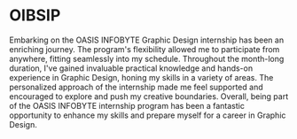 # OIBSIP
Embarking on the OASIS INFOBYTE Graphic Design internship has been an enriching journey. The program's flexibility allowed me to participate from anywhere, fitting seamlessly into my schedule. Throughout the month-long duration, I've gained invaluable practical knowledge and hands-on experience in Graphic Design, honing my skills in a variety of areas. The personalized approach of the internship made me feel supported and encouraged to explore and push my creative boundaries. Overall, being part of the OASIS INFOBYTE internship program has been a fantastic opportunity to enhance my skills and prepare myself for a career in Graphic Design.






